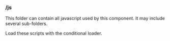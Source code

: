### /js ###

This folder can contain all javascript used by this component. It may include several sub-folders.

Load these scripts with the conditional loader.
